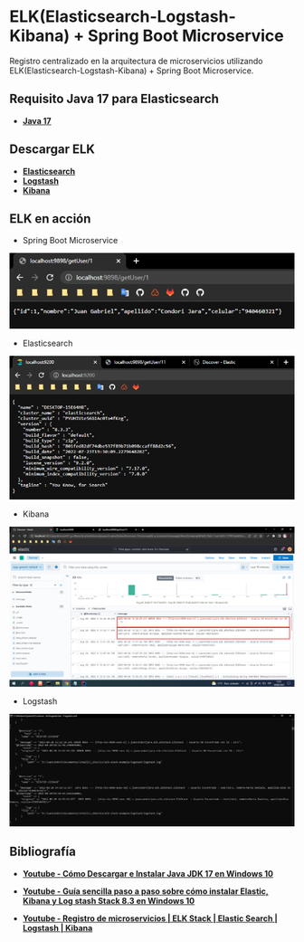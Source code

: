 # **ELK(Elasticsearch-Logstash-Kibana) + Spring Boot Microservice**
Registro centralizado en la arquitectura de microservicios utilizando ELK(Elasticsearch-Logstash-Kibana) + Spring Boot Microservice.

## **Requisito Java 17 para Elasticsearch**

- __[Java 17](https://www.oracle.com/java/technologies/downloads/#jdk17-windows)__

## **Descargar ELK**

- __[Elasticsearch](https://www.elastic.co/es/downloads/elasticsearch)__
- __[Logstash](https://www.elastic.co/es/downloads/logstash)__
- __[Kibana](https://www.elastic.co/es/downloads/kibana)__

## **ELK en acción**

- Spring Boot Microservice

![](imagenes/demo.png)

- Elasticsearch

![](imagenes/elasticsearch.png)

- Kibana

![](imagenes/kibana.png)

- Logstash

![](imagenes/logstash.png)

## **Bibliografía**

- __[Youtube - Cómo Descargar e Instalar Java JDK 17 en Windows 10](https://www.youtube.com/watch?v=BG2OSaxWX4E)__

- __[Youtube - Guía sencilla paso a paso sobre cómo instalar Elastic, Kibana y Log stash Stack 8.3 en Windows 10](https://www.youtube.com/watch?v=BybAetckH88)__

- __[Youtube - Registro de microservicios | ELK Stack | Elastic Search | Logstash | Kibana](https://www.youtube.com/watch?v=5s9pR9UUtAU)__
